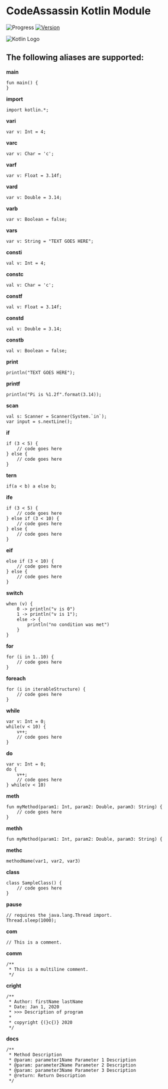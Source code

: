 # CodeAssassin Kotlin Module
![Progress](https://img.shields.io/badge/Module-inProgress-grey.svg)
[![Version](https://img.shields.io/badge/Version-v0.0.1-informational.svg)](https://github.com/Abesuden/Software-Engineering/commits/master/languageModules/Kotlin/README.md)

![Kotlin Logo](https://github.com/Abesuden/Software-Engineering/blob/master/img/languageLogos/Kotlin_logo.png)

## The following aliases are supported:

**main**

```
fun main() {
}
```

**import**

```
import kotlin.*;
```

**vari**

```
var v: Int = 4;
```

**varc**

```
var v: Char = 'c';
```

**varf**

```
var v: Float = 3.14f;
```

**vard**

```
var v: Double = 3.14;
```

**varb**

```
var v: Boolean = false;
```

**vars**

```
var v: String = "TEXT GOES HERE";
```

**consti**

```
val v: Int = 4;
```

**constc**

```
val v: Char = 'c';
```

**constf**

```
val v: Float = 3.14f;
```

**constd**

```
val v: Double = 3.14;
```

**constb**

```
val v: Boolean = false;
```

**print**

```
println("TEXT GOES HERE");
```

**printf**

```
println("Pi is %1.2f".format(3.14));
```

**scan**

```
val s: Scanner = Scanner(System.`in`);
var input = s.nextLine();
```

**if**

```
if (3 < 5) {
    // code goes here
} else {
    // code goes here
}
```

**tern**

```
if(a < b) a else b;
```

**ife**

```
if (3 < 5) {
    // code goes here
} else if (3 < 10) {
    // code goes here
} else {
    // code goes here
}
```

**eif**

```
else if (3 < 10) { 
    // code goes here
} else {
    // code goes here
}
```

**switch**

```
when (v) {
    0 -> println("v is 0")
    1 -> println("v is 1");
    else -> {
        println("no condition was met")
    }
}
```

**for**

```
for (i in 1..10) {
    // code goes here
}
```

**foreach**

```
for (i in iterableStructure) {
    // code goes here
}
```

**while**

```
var v: Int = 0;
while(v < 10) {
    v++;
    // code goes here
}
```

**do**

```
var v: Int = 0;
do {
    v++;
    // code goes here
} while(v < 10)
```

**meth**

```
fun myMethod(param1: Int, param2: Double, param3: String) {
    // code goes here
}
```

**methh**

```
fun myMethod(param1: Int, param2: Double, param3: String) {
```

**methc**

```
methodName(var1, var2, var3)
```

**class**

```
class SampleClass() {
    // code goes here
}
```

**pause**

```
// requires the java.lang.Thread import.
Thread.sleep(1000);
```

**com**

```
// This is a comment.
```

**comm**

```
/**
 * This is a multiline comment.
 */
```

**cright**

```
/**
 * Author: firstName lastName
 * Date: Jan 1, 2020
 * >>> Description of program
 *
 * copyright {(}c{)} 2020
 */
```

**docs**

```
/**
 * Method Description
 * @param: parameter1Name Parameter 1 Description
 * @param: parameter2Name Parameter 2 Description
 * @param: parameter3Name Parameter 3 Description
 * @return: Return Description
 */
```
